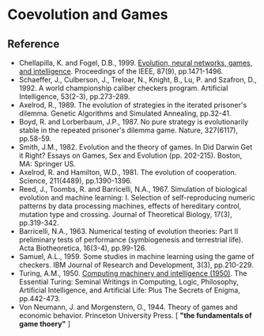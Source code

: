# Coevolution and Games

## Reference

* Chellapilla, K. and Fogel, D.B., 1999. [Evolution, neural networks, games, and intelligence](https://ieeexplore.ieee.org/abstract/document/784222). Proceedings of the IEEE, 87(9), pp.1471-1496.
* Schaeffer, J., Culberson, J., Treloar, N., Knight, B., Lu, P. and Szafron, D., 1992. A world championship caliber checkers program. Artificial Intelligence, 53(2-3), pp.273-289.
* Axelrod, R., 1989. The evolution of strategies in the iterated prisoner's dilemma. Genetic Algorithms and Simulated Annealing, pp.32-41.
* Boyd, R. and Lorberbaum, J.P., 1987. No pure strategy is evolutionarily stable in the repeated prisoner's dilemma game. Nature, 327(6117), pp.58-59.
* Smith, J.M., 1982. Evolution and the theory of games. In Did Darwin Get it Right? Essays on Games, Sex and Evolution (pp. 202-215). Boston, MA: Springer US.
* Axelrod, R. and Hamilton, W.D., 1981. The evolution of cooperation. Science, 211(4489), pp.1390-1396.
* Reed, J., Toombs, R. and Barricelli, N.A., 1967. Simulation of biological evolution and machine learning: I. Selection of self-reproducing numeric patterns by data processing machines, effects of hereditary control, mutation type and crossing. Journal of Theoretical Biology, 17(3), pp.319-342.
* Barricelli, N.A., 1963. Numerical testing of evolution theories: Part II preliminary tests of performance (symbiogenesis and terrestrial life). Acta Biotheoretica, 16(3-4), pp.99-126.
* Samuel, A.L., 1959. Some studies in machine learning using the game of checkers. IBM Journal of Research and Development, 3(3), pp.210-229.
* Turing, A.M., 1950. [Computing machinery and intelligence (1950)](https://www.cse.chalmers.se/~aikmitr/papers/Turing.pdf#page=442). The Essential Turing: Seminal Writings in Computing, Logic, Philosophy, Artificial Intelligence, and Artificial Life: Plus The Secrets of Enigma, pp.442-473.
* Von Neumann, J. and Morgenstern, O., 1944. Theory of games and economic behavior. Princeton University Press. [ **"the fundamentals of game thoery"** ]
